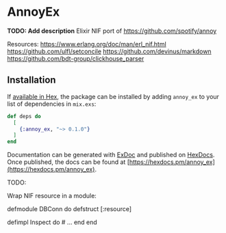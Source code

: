 # AnnoyEx

**TODO: Add description**
Elixir NIF port of https://github.com/spotify/annoy

Resources:
https://www.erlang.org/doc/man/erl_nif.html
https://github.com/ulfl/setconcile
https://github.com/devinus/markdown
https://github.com/bdt-group/clickhouse_parser

## Installation

If [available in Hex](https://hex.pm/docs/publish), the package can be installed
by adding `annoy_ex` to your list of dependencies in `mix.exs`:

```elixir
def deps do
  [
    {:annoy_ex, "~> 0.1.0"}
  ]
end
```

Documentation can be generated with [ExDoc](https://github.com/elixir-lang/ex_doc)
and published on [HexDocs](https://hexdocs.pm). Once published, the docs can
be found at [https://hexdocs.pm/annoy_ex](https://hexdocs.pm/annoy_ex).

TODO:

Wrap NIF resource in a module:

defmodule DBConn do
  defstruct [:resource]

  defimpl Inspect do
    # ...
  end
end